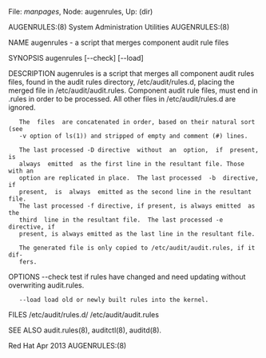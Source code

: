 File: *manpages*,  Node: augenrules,  Up: (dir)

AUGENRULES:(8)          System Administration Utilities         AUGENRULES:(8)



NAME
       augenrules - a script that merges component audit rule files

SYNOPSIS
       augenrules [--check] [--load]

DESCRIPTION
       augenrules  is  a  script  that merges all component audit rules files,
       found in the audit rules  directory,  /etc/audit/rules.d,  placing  the
       merged file in /etc/audit/audit.rules. Component audit rule files, must
       end  in  .rules  in  order  to  be  processed.  All  other   files   in
       /etc/audit/rules.d are ignored.

       The  files  are concatenated in order, based on their natural sort (see
       -v option of ls(1)) and stripped of empty and comment (#) lines.

       The last processed -D directive  without  an  option,  if  present,  is
       always  emitted  as the first line in the resultant file. Those with an
       option are replicated in place.  The last processed  -b  directive,  if
       present,  is  always  emitted as the second line in the resultant file.
       The last processed -f directive, if present, is always emitted  as  the
       third  line in the resultant file.  The last processed -e directive, if
       present, is always emitted as the last line in the resultant file.

       The generated file is only copied to /etc/audit/audit.rules, if it dif‐
       fers.

OPTIONS
       --check
              test if rules have changed and need updating without overwriting
              audit.rules.

       --load load old or newly built rules into the kernel.


FILES
       /etc/audit/rules.d/ /etc/audit/audit.rules

SEE ALSO
       audit.rules(8), auditctl(8), auditd(8).



Red Hat                            Apr 2013                     AUGENRULES:(8)
